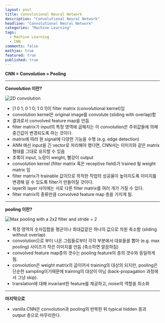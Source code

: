 ```yaml
---
layout: post
title: Convolutional Neural Network
description: "Convolutional Neural Network"
headline: "Convolutional Neural Network"
categories: "Machine Learning"
tags: 
  - Machine Learning
  - CNN
comments: false
mathjax: true
featured: true
published: true
---
```


**CNN = Convolution + Pooling**

---

**Convolution 이란?**

![2D convolution](http://deeplearning.stanford.edu/wiki/images/6/6c/Convolution_schematic.gif)

- [1 0 1; 0 1 0; 1 0 1]이 filter matrix (convolutional kernel)임
- convolution kernel은 original image를 convolute (sliding with overlap)함
- 결과로서 convolved feature map을 만듬
- filter matrix가 input의 특정 영역에 곱해지는 이 convolution은 주위값들에 의해 중간값이 변경되도록 하는 것이다.
- matrix에 따라 원 signal에 다양한 기능을 수행 (e.g. edge detection)
- ANN 에선 input을 긴 vector로 처리해야 했다면, CNN서는 이미지와 같은 matrix형태를 그대로 유지할 수 있음
- 초록이 input, 노랑이 weight, 빨강이 output
- convolution kernel (filter matrix 혹은 receptive field)가 trained 될 weight matrix 임
- filter matrix가 trainable 값이므로 목적한 작업의 성공율이 높아지도록 이미지를 변경해 갈 수 있도록 filter가 만들어질 것이다.
- layer와 layer 사이에는 서로 다른 filter matrix를 여러 개가 가질 수 있다.
- filter matrix의 종류만큼 convolved feature map 층을 가지게 됨.

---

**pooling 이란?**

![Max pooling with a 2x2 filter and stride = 2](https://upload.wikimedia.org/wikipedia/commons/e/e9/Max_pooling.png?1480445438798)
 
- 특정 영역의 숫자집합을 평균이나 최대값같은 하나의 값으로 차원 축소함 (sliding without overlap)
- convolution으로 부터 나온 그림들로부터 각각 부분에서 대표들을 뽑아 (e.g. max pooling) 사이즈가 작은 이미지를 만듬 (축소하면 깔끔하짐)
- convolved feature map층의 갯수는 pooling feature의 층의 갯수와 동일하게 됨.
- convolution은 weight matrix의 곱이어서 training의 대상의 되지만, pooling은 단순한 sampling이기때문에 training의 대상이 아님 (back-propagation 과정에서 그냥 skip).
- translation에 대해 invariant한 feature를 제공하고, noise의 역할을 최소화

---

**마지막으로**

- vanilla CNN은 convolution과 pooling의 반복한 뒤 typical hidden 층과 output 층으로 마무리한다.



